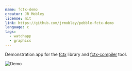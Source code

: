```yaml
---
name: fctx-demo
creator: JR Mobley
license: mit
link: https://github.com/jrmobley/pebble-fctx-demo
language: c
tags:
  - watchapp
  - graphics
---
```

Demonstration app for the [fctx](https://github.com/jrmobley/pebble-fctx) library and [fctx-compiler](https://github.com/jrmobley/pebble-fctx-compiler) tool.

![Demo](http://jrmobley.github.io/pebble-fctx-demo/images/fctx-demo-aa.gif)
